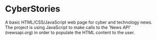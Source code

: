 # CyberStories

A basic HTML/CSS/JavaScript web page for cyber and technology news. The project is using JavaScript to make calls to the 'News API' (newsapi.org) in order to populate the HTML content to the user.
